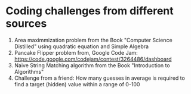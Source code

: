 # Coding challenges from different sources </br>
1. Area maximmization problem from the Book "Computer Science Distilled" using quadratic equation and Simple Algebra
2. Pancake Flipper problem from, Google Code Jam: https://code.google.com/codejam/contest/3264486/dashboard
3. Naive String Matching algorithm from the Book "Introduction to Algorithms"
4. Challenge from a friend: How many guesses in average is required to find a target (hidden) value within a range of 0-100

